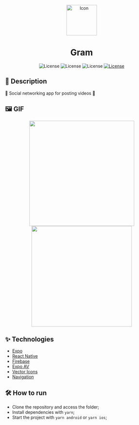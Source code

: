 <p align="center">
<img alt="Icon" width='100' src="https://github.com/Victor5g/gram-app/assets/51713169/e28e6a1a-902b-4fe9-af00-fc29a38a8603">
</p>

<h1 align="center">Gram</h1>

<p align="center">
     <img alt="License" src="https://img.shields.io/static/v1?label=React-Native&message=0.72.6&color=202020&labelColor=008CCD">
     <img alt="License" src="https://img.shields.io/static/v1?label=Expo&message=~49.0.15&color=FFFFFF&labelColor=000000">
     <img alt="License" src="https://img.shields.io/static/v1?label=TypeScript&message=^5.1.3&color=FFFFFF&labelColor=082e5c">
  <a href="https://github.com/Victor5g/gram-app/blob/main/LICENSE">
     <img alt="License" src="https://img.shields.io/static/v1?label=license&message=MIT&color=8257E5&labelColor=000000">
  </a>
                              
</p>

## 🧾 Description
 📱 Social networking app for posting videos 🎥 

## 🖼 GIF 
<p align="center">
 <img src='https://github.com/Victor5g/gram-app/assets/51713169/ca9d6c2a-31b0-4778-a825-35f5790f5158' width='345' />
 <img src='https://github.com/Victor5g/gram-app/assets/51713169/f4df876a-a6ac-4306-ac7e-516105aafbeb' width='330' />
</p>

## ✨ Technologies 
- [Expo](https://docs.expo.dev/get-started/installation/)
- [React Native](https://reactnative.dev/)
- [Firebase](https://rnfirebase.io/)
- [Expo AV](https://docs.expo.dev/versions/latest/sdk/av/)
- [Vector Icons](https://docs.expo.dev/guides/icons/)
- [Navigation](https://reactnavigation.org/)
                 
                                                                                                                              
## 🛠  How to run

- Clone the repository and access the folder;
- Install dependencies with `yarn`;
- Start the project with `yarn android` or `yarn ios`;
